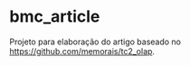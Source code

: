 bmc_article
===========
Projeto para elaboração do artigo baseado no https://github.com/memorais/tc2_olap.
